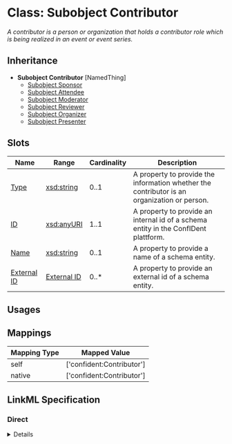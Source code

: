 # Class: Subobject Contributor
_A contributor is a person or organization that holds a contributor role which is being realized in an event or event series._







## Inheritance
* **Subobject Contributor** [NamedThing]
    * [Subobject Sponsor](Sponsor.md)
    * [Subobject Attendee](Attendee.md)
    * [Subobject Moderator](Moderator.md)
    * [Subobject Reviewer](Reviewer.md)
    * [Subobject Organizer](Organizer.md)
    * [Subobject Presenter](Presenter.md)



## Slots

| Name | Range | Cardinality | Description  | 
| ---  | --- | --- | --- | 
| [Type](type.md) | [xsd:string](http://www.w3.org/2001/XMLSchema#string) | 0..1 | A property to provide the information whether the contributor is an organization or person.  | 
| [ID](id.md) | [xsd:anyURI](http://www.w3.org/2001/XMLSchema#anyURI) | 1..1 | A property to provide an internal id of a schema entity in the ConfIDent plattform.  | 
| [Name](name.md) | [xsd:string](http://www.w3.org/2001/XMLSchema#string) | 0..1 | A property to provide a name of a schema entity.  | 
| [External ID](external_id.md) | [External ID](ExternalIdentifier.md) | 0..* | A property to provide an external id of a schema entity.  | 


## Usages












## Mappings

| Mapping Type | Mapped Value |
| ---  | ---  |
| self | ['confident:Contributor'] |
| native | ['confident:Contributor'] |


## LinkML Specification

<!-- TODO: investigate https://stackoverflow.com/questions/37606292/how-to-create-tabbed-code-blocks-in-mkdocs-or-sphinx -->

### Direct

<details>
```yaml
name: Contributor
description: A contributor is a person or organization that holds a contributor role
  which is being realized in an event or event series.
title: Subobject Contributor
from_schema: https://raw.githubusercontent.com/TIBHannover/ConfIDent_schema/%238_naming/src/linkml/ConfIDent_schema.yaml
mixins:
- NamedThing
slots:
- type
slot_usage:
  type:
    name: type
    description: A property to provide the information whether the contributor is
      an organization or person.

```
</details>

### Induced

<details>
```yaml
name: Contributor
description: A contributor is a person or organization that holds a contributor role
  which is being realized in an event or event series.
title: Subobject Contributor
from_schema: https://raw.githubusercontent.com/TIBHannover/ConfIDent_schema/%238_naming/src/linkml/ConfIDent_schema.yaml
mixins:
- NamedThing
slot_usage:
  type:
    name: type
    description: A property to provide the information whether the contributor is
      an organization or person.
attributes:
  type:
    name: type
    description: A property to provide the information whether the contributor is
      an organization or person.
    title: Type
    from_schema: https://raw.githubusercontent.com/TIBHannover/ConfIDent_schema/%238_naming/src/linkml/ConfIDent_schema.yaml
    abstract: true
    alias: type
    owner: Contributor
    range: string
  id:
    name: id
    description: A property to provide an internal id of a schema entity in the ConfIDent
      plattform.
    title: ID
    from_schema: https://raw.githubusercontent.com/TIBHannover/ConfIDent_schema/%238_naming/src/linkml/ConfIDent_schema.yaml
    identifier: true
    alias: id
    owner: Contributor
    range: uriorcurie
    required: true
  name:
    name: name
    description: A property to provide a name of a schema entity.
    title: Name
    from_schema: https://raw.githubusercontent.com/TIBHannover/ConfIDent_schema/%238_naming/src/linkml/ConfIDent_schema.yaml
    slot_uri: sdo:name
    alias: name
    owner: Contributor
    range: string
  external_id:
    name: external_id
    description: A property to provide an external id of a schema entity.
    title: External ID
    from_schema: https://raw.githubusercontent.com/TIBHannover/ConfIDent_schema/%238_naming/src/linkml/ConfIDent_schema.yaml
    slot_uri: iao:0000235
    multivalued: true
    alias: external_id
    owner: Contributor
    range: ExternalIdentifier
    inlined: true
    inlined_as_list: true

```
</details>